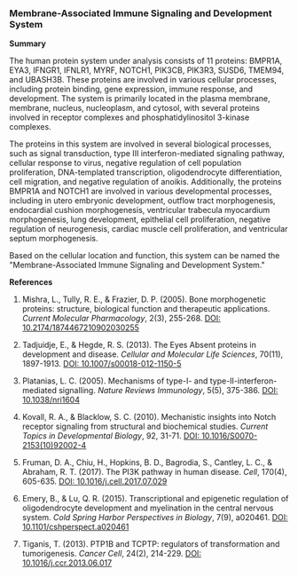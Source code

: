 ### Membrane-Associated Immune Signaling and Development System

**Summary**

The human protein system under analysis consists of 11 proteins: BMPR1A, EYA3, IFNGR1, IFNLR1, MYRF, NOTCH1, PIK3CB, PIK3R3, SUSD6, TMEM94, and UBASH3B. These proteins are involved in various cellular processes, including protein binding, gene expression, immune response, and development. The system is primarily located in the plasma membrane, membrane, nucleus, nucleoplasm, and cytosol, with several proteins involved in receptor complexes and phosphatidylinositol 3-kinase complexes.

The proteins in this system are involved in several biological processes, such as signal transduction, type III interferon-mediated signaling pathway, cellular response to virus, negative regulation of cell population proliferation, DNA-templated transcription, oligodendrocyte differentiation, cell migration, and negative regulation of anoikis. Additionally, the proteins BMPR1A and NOTCH1 are involved in various developmental processes, including in utero embryonic development, outflow tract morphogenesis, endocardial cushion morphogenesis, ventricular trabecula myocardium morphogenesis, lung development, epithelial cell proliferation, negative regulation of neurogenesis, cardiac muscle cell proliferation, and ventricular septum morphogenesis.

Based on the cellular location and function, this system can be named the "Membrane-Associated Immune Signaling and Development System."

**References**

1. Mishra, L., Tully, R. E., & Frazier, D. P. (2005). Bone morphogenetic proteins: structure, biological function and therapeutic applications. *Current Molecular Pharmacology*, 2(3), 255-268. [DOI: 10.2174/1874467210902030255](https://doi.org/10.2174/1874467210902030255)

2. Tadjuidje, E., & Hegde, R. S. (2013). The Eyes Absent proteins in development and disease. *Cellular and Molecular Life Sciences*, 70(11), 1897-1913. [DOI: 10.1007/s00018-012-1150-5](https://doi.org/10.1007/s00018-012-1150-5)

3. Platanias, L. C. (2005). Mechanisms of type-I- and type-II-interferon-mediated signalling. *Nature Reviews Immunology*, 5(5), 375-386. [DOI: 10.1038/nri1604](https://doi.org/10.1038/nri1604)

4. Kovall, R. A., & Blacklow, S. C. (2010). Mechanistic insights into Notch receptor signaling from structural and biochemical studies. *Current Topics in Developmental Biology*, 92, 31-71. [DOI: 10.1016/S0070-2153(10)92002-4](https://doi.org/10.1016/S0070-2153(10)92002-4)

5. Fruman, D. A., Chiu, H., Hopkins, B. D., Bagrodia, S., Cantley, L. C., & Abraham, R. T. (2017). The PI3K pathway in human disease. *Cell*, 170(4), 605-635. [DOI: 10.1016/j.cell.2017.07.029](https://doi.org/10.1016/j.cell.2017.07.029)

6. Emery, B., & Lu, Q. R. (2015). Transcriptional and epigenetic regulation of oligodendrocyte development and myelination in the central nervous system. *Cold Spring Harbor Perspectives in Biology*, 7(9), a020461. [DOI: 10.1101/cshperspect.a020461](https://doi.org/10.1101/cshperspect.a020461)

7. Tiganis, T. (2013). PTP1B and TCPTP: regulators of transformation and tumorigenesis. *Cancer Cell*, 24(2), 214-229. [DOI: 10.1016/j.ccr.2013.06.017](https://doi.org/10.1016/j.ccr.2013.06.017)
